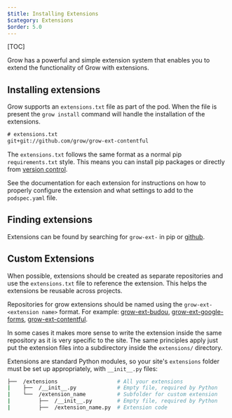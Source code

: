 ```yaml
---
$title: Installing Extensions
$category: Extensions
$order: 5.0
---
```

[TOC]

Grow has a powerful and simple extension system that enables you to extend the
functionality of Grow with extensions.

## Installing extensions

Grow supports an `extensions.txt` file as part of the pod. When the file is
present the `grow install` command will handle the installation of the
extensions.

```txt
# extensions.txt
git+git://github.com/grow/grow-ext-contentful
```

The `extensions.txt` follows the same format as a normal pip `requirements.txt`
style. This means you can install pip packages or directly from
[version control][vcs].

See the documentation for each extension for instructions on how to properly
configure the extension and what settings to add to the `podspec.yaml` file.

## Finding extensions

Extensions can be found by searching for `grow-ext-` in pip or
[github][github].

## Custom Extensions

When possible, extensions should be created as separate repositories and use the `extensions.txt` file to reference the extension. This helps the extensions be reusable across projects.

Repositories for grow extensions should be named using the `grow-ext-<extension name>` format. For example: [grow-ext-budou](https://github.com/grow/grow-ext-budou), [grow-ext-google-forms](https://github.com/grow/grow-ext-google-forms), [grow-ext-contentful](https://github.com/grow/grow-ext-contentful).

In some cases it makes more sense to write the extension inside the same repository as it is very specific to the site. The same principles apply just put the extension files into a subdirectory inside the `extensions/` directory.

Extensions are standard Python modules, so your site's `extensions` folder must be set up appropriately, with `__init__.py` files:

```bash
├──  /extensions                   # All your extensions
|    ├──  /__init__.py             # Empty file, required by Python
|    └──  /extension_name          # Subfolder for custom extension
|         ├──  /__init__.py        # Empty file, required by Python
|         ├──  /extension_name.py  # Extension code
```

[vcs]: https://pip.pypa.io/en/stable/reference/pip_install/#vcs-support
[github]: https://github.com/search?q=%22grow-ext-%22&type=Repositories&utf8=%E2%9C%93
